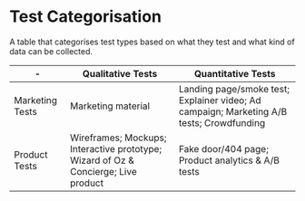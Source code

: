 # Test Categorisation

A table that categorises test types based on what they test and what kind of data can be collected.

| - | Qualitative Tests | Quantitative Tests |
| --- | --- | --- |
| Marketing Tests | Marketing material | Landing page/smoke test; Explainer video; Ad campaign; Marketing A/B tests; Crowdfunding |
| Product Tests | Wireframes; Mockups; Interactive prototype; Wizard of Oz & Concierge; Live product | Fake door/404 page; Product analytics & A/B tests | 

